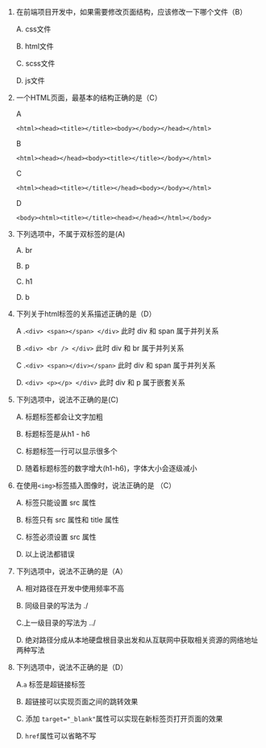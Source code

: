 1. 在前端项目开发中，如果需要修改页面结构，应该修改一下哪个文件（B）

   A. css文件

   B. html文件

   C. scss文件

   D. js文件

   

2. 一个HTML页面，最基本的结构正确的是（C）

   A 

   ```
   <html><head><title></title><body></body></head></html>
   ```

   B 

   ```
   <html><head></head><body><title></title></body></html>
   ```

   C 

   ```
   <html><head><title></title></head><body></body></html>
   ```

   D 

   ```
   <body><html><title></title><head></head></html></body>
   ```



3. 下列选项中，不属于双标签的是(A)

   A. br

   B. p

   C. h1

   D. b



4. 下列关于html标签的关系描述正确的是（D）

   A .`<div> <span></span> </div>` 此时 div 和 span 属于并列关系

   B .`<div> <br /> </div>` 此时 div 和 br 属于并列关系

   C .`<div> <span></div></span>` 此时 div 和 span 属于并列关系

   D. `<div> <p></p> </div>` 此时 div 和 p 属于嵌套关系




5. 下列选项中，说法不正确的是(C)

   A. 标题标签都会让文字加粗

   B. 标题标签是从h1 - h6

   C. 标题标签一行可以显示很多个

   D. 随着标题标签的数字增大(h1-h6)，字体大小会逐级减小

   

6. 在使用`<img>`标签插入图像时，说法正确的是 （C）

   A. <img>标签只能设置 src 属性

   B. <img>标签只有 src 属性和 title 属性

   C. <img>标签必须设置 src 属性

   D. 以上说法都错误



7. 下列选项中，说法不正确的是（A）

   

   A. 相对路径在开发中使用频率不高

   B. 同级目录的写法为 ./

   C.上一级目录的写法为 ../

   D. 绝对路径分成从本地硬盘根目录出发和从互联网中获取相关资源的网络地址两种写法



8. 下列选项中，说法不正确的是（D）

   A.`a` 标签是超链接标签

   B. 超链接可以实现页面之间的跳转效果

   C. 添加 `target="_blank"`属性可以实现在新标签页打开页面的效果

   D. `href`属性可以省略不写
